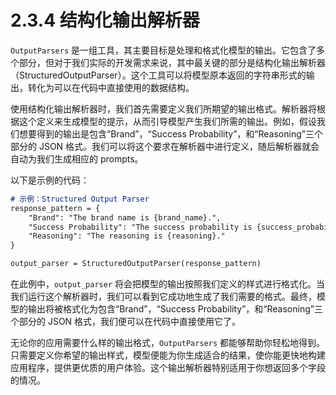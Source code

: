 # 2.3.4 结构化输出解析器

`OutputParsers` 是一组工具，其主要目标是处理和格式化模型的输出。它包含了多个部分，但对于我们实际的开发需求来说，其中最关键的部分是结构化输出解析器（StructuredOutputParser）。这个工具可以将模型原本返回的字符串形式的输出，转化为可以在代码中直接使用的数据结构。

使用结构化输出解析器时，我们首先需要定义我们所期望的输出格式。解析器将根据这个定义来生成模型的提示，从而引导模型产生我们所需的输出。例如，假设我们想要得到的输出是包含“Brand”，“Success Probability”，和“Reasoning”三个部分的 JSON 格式。我们可以将这个要求在解析器中进行定义，随后解析器就会自动为我们生成相应的 prompts。

以下是示例的代码：

```markdown
# 示例：Structured Output Parser
response_pattern = {
    "Brand": "The brand name is {brand_name}.",
    "Success Probability": "The success probability is {success_probability}.",
    "Reasoning": "The reasoning is {reasoning}."
}

output_parser = StructuredOutputParser(response_pattern)
```

在此例中，`output_parser` 将会把模型的输出按照我们定义的样式进行格式化。当我们运行这个解析器时，我们可以看到它成功地生成了我们需要的格式。最终，模型的输出将被格式化为包含“Brand”，“Success Probability”，和“Reasoning”三个部分的 JSON 格式，我们便可以在代码中直接使用它了。

无论你的应用需要什么样的输出格式，`OutputParsers` 都能够帮助你轻松地得到。只需要定义你希望的输出样式，模型便能为你生成适合的结果，使你能更快地构建应用程序，提供更优质的用户体验。这个输出解析器特别适用于你想返回多个字段的情况。
